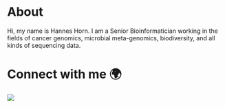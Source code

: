 # About 

Hi, my name is Hannes Horn. I am a Senior Bioinformatician working in the fields of cancer genomics, microbial meta-genomics, biodiversity, and all kinds of sequencing data. 

# Connect with me :earth_africa:
<p align=”center”>
<a href=”https://www.linkedin.com/in/hannes-horn/”>
<img src=”https://img.shields.io/badge/LinkedIn-blue?style=flat&logo=linkedin&labelColor=blue">
</a>
</p>
